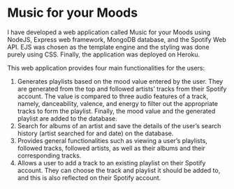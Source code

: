 # Music for your Moods

I have developed a web application called Music for your Moods using NodeJS, Express web framework, MongoDB database, and the Spotify Web API. EJS was chosen as the template engine and the styling was done purely using CSS. Finally, the application was deployed on Heroku.

This web application provides four main functionalities for the users:
1. Generates playlists based on the mood value entered by the user. They are generated from the top and followed artists’ tracks from their Spotify account. The value is compared to three audio features of a track, namely, danceability, valence, and energy to filter out the appropriate tracks to form the playlist. Finally, the mood value and the generated playlist are added to the database.
2. Search for albums of an artist and save the details of the user’s search history (artist searched for and date) on the database.
3. Provides general functionalities such as viewing a user’s playlists, followed tracks, followed artists, as well as their albums and their corresponding tracks.
4. Allows a user to add a track to an existing playlist on their Spotify account. They can choose the track and playlist it should be added to, and this is also reflected on their Spotify account.

